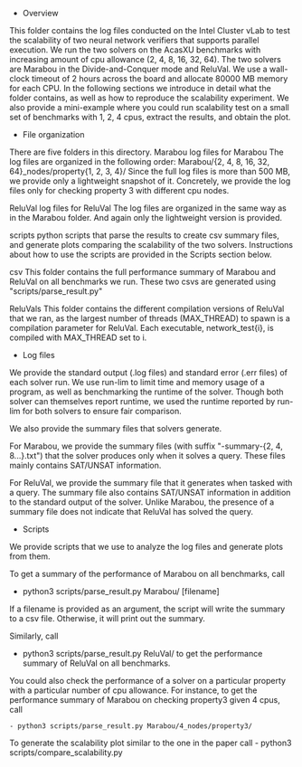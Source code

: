 - Overview

This folder contains the log files conducted on the Intel Cluster vLab to test the 
scalability of two neural network verifiers that supports parallel execution. 
We run the two solvers on the AcasXU benchmarks with increasing amount of cpu 
allowance  (2, 4, 8, 16, 32, 64). The two solvers are Marabou in the Divide-and-Conquer
mode and ReluVal. We use a wall-clock timeout of 2 hours across the board and allocate
80000 MB memory for each CPU.
In the following sections we introduce in detail what the folder contains, as well as
how to reproduce the scalability experiment.
We also provide a mini-example where you could run scalability test on a small set of
benchmarks with 1, 2, 4 cpus, extract the results, and obtain the plot.

- File organization

There are five folders in this directory.
  Marabou
    log files for Marabou
    The log files are organized in the following order:
     Marabou/{2, 4, 8, 16, 32, 64}_nodes/property{1, 2, 3, 4}/
    Since the full log files is more than 500 MB, we provide only a lightweight snapshot
    of it. Concretely, we provide the log files only for checking property 3 with different
    cpu nodes.
  
  ReluVal
    log files for ReluVal
    The log files are organized in the same way as in the Marabou folder. And again only
    the lightweight version is provided.

  scripts
    python scripts that parse the results to create csv summary files, and generate
    plots comparing the scalability of the two solvers. Instructions about how to use 
    the scripts are provided in the Scripts section below.

  csv
    This folder contains the full performance summary of Marabou and ReluVal on all benchmarks
    we run. These two csvs are generated using "scripts/parse_result.py"

  ReluVals
    This folder contains the different compilation versions of ReluVal that we ran, as the largest
    number of threads (MAX_THREAD) to spawn is a compilation parameter for ReluVal. Each executable,
    network_test{i}, is compiled with MAX_THREAD set to i.

- Log files

We provide the standard output (.log files) and standard error (.err files) of each
solver run. We use run-lim to limit time and memory usage of a program, as well as 
benchmarking the runtime of the solver. Though both solver can themselves report runtime,
we used the runtime reported by run-lim for both solvers to ensure fair comparison.

We also provide the summary files that solvers generate.

For Marabou, we provide the summary files (with suffix "-summary-{2, 4, 8...}.txt") that
the solver produces only when it solves a query. These files mainly contains SAT/UNSAT 
information.

For ReluVal, we provide the summary file that it generates when tasked with a query.
The summary file also contains SAT/UNSAT information in addition to the standard output
of the solver. Unlike Marabou, the presence of a summary file does not indicate that
ReluVal has solved the query.


- Scripts

We provide scripts that we use to analyze the log files and generate plots from them.

To get a summary of the performance of Marabou on all benchmarks, call
   - python3 scripts/parse_result.py Marabou/ [filename]

If a filename is provided as an argument, the script will write the summary to a csv file.
Otherwise, it will print out the summary.

Similarly, call
   - python3 scripts/parse_result.py ReluVal/ 
to get the performance summary of ReluVal on all benchmarks.

You could also check the performance of a solver on a particular property with a particular
number of cpu allowance. For instance, to get the performance summary of Marabou on checking
property3 given 4 cpus, call

    - python3 scripts/parse_result.py Marabou/4_nodes/property3/

To generate the scalability plot similar to the one in the paper call
    - python3 scripts/compare_scalability.py


